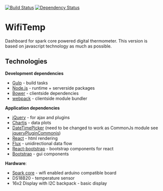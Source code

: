 [![Build Status](https://travis-ci.org/octopuss/wifitemp.svg?branch=wifitemp-react)](https://travis-ci.org/octopuss/wifitemp)
[![Dependency Status](https://david-dm.org/octopuss/wifitemp.png)](https://david-dm.org/octopuss/wifitemp.png)

WifiTemp
========

Dashboard for spark core powered digital thermometer. This version is based on javascript technology as much as possible.

Technologies
------------

**Development dependencies**

*   [Gulp](http://gulpjs.com/) - build tasks
*	[Node.js](http://nodejs.org/) - runtime + serverside packages
*	[Bower](http://bower.io/) - clientside dependencies
*	[webpack](http://webpack.github.io/) - clientside module bundler

**Application dependencies**

*   [jQuery](http://jquery.com/) - for ajax and plugins
*   [Chartjs](http://www.chartjs.org/) - data plots
*   [DateTimePicker](http://xdsoft.net/jqplugins/datetimepicker/) (need to be changed to work as CommonJs module see [jqueryPluginCommonjs](https://github.com/umdjs/umd/blob/master/jqueryPluginCommonjs.js))
*	[React](http://facebook.github.io/react/) - html rendering
*	[Flux](http://facebook.github.io/flux/docs/overview.html) - unidirectional data flow
*   [React-bootstrap](http://react-bootstrap.github.io/) - bootstrap components for react
*	[Bootstrap](http://getbootstrap.com/) - gui components

**Hardware**:

-   [Spark core](http://www.spark.io) - wifi enabled arduino compatible board
-   DS18B20 - temperature sensor
-   16x2 Display with I2C backpack - basic display
